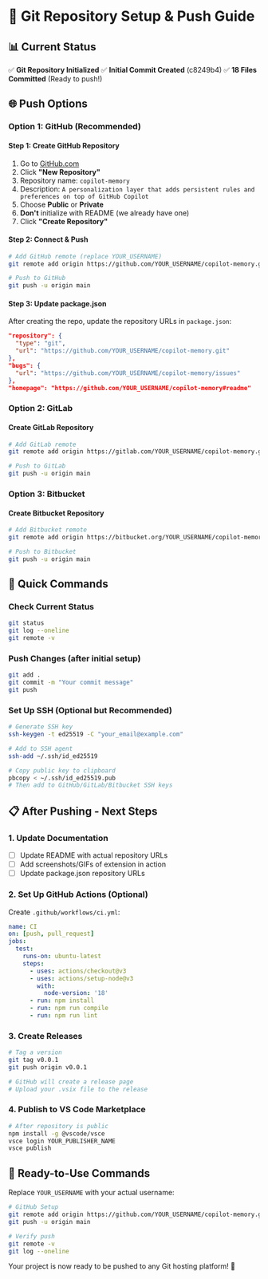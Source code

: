 # 🚀 Git Repository Setup & Push Guide

## 📊 Current Status
✅ **Git Repository Initialized**
✅ **Initial Commit Created** (c8249b4)
✅ **18 Files Committed** (Ready to push!)

## 🌐 Push Options

### **Option 1: GitHub (Recommended)**

#### **Step 1: Create GitHub Repository**
1. Go to [GitHub.com](https://github.com)
2. Click **"New Repository"**
3. Repository name: `copilot-memory`
4. Description: `A personalization layer that adds persistent rules and preferences on top of GitHub Copilot`
5. Choose **Public** or **Private**
6. **Don't** initialize with README (we already have one)
7. Click **"Create Repository"**

#### **Step 2: Connect & Push**
```bash
# Add GitHub remote (replace YOUR_USERNAME)
git remote add origin https://github.com/YOUR_USERNAME/copilot-memory.git

# Push to GitHub
git push -u origin main
```

#### **Step 3: Update package.json**
After creating the repo, update the repository URLs in `package.json`:
```json
"repository": {
  "type": "git",
  "url": "https://github.com/YOUR_USERNAME/copilot-memory.git"
},
"bugs": {
  "url": "https://github.com/YOUR_USERNAME/copilot-memory/issues"
},
"homepage": "https://github.com/YOUR_USERNAME/copilot-memory#readme"
```

### **Option 2: GitLab**

#### **Create GitLab Repository**
```bash
# Add GitLab remote
git remote add origin https://gitlab.com/YOUR_USERNAME/copilot-memory.git

# Push to GitLab
git push -u origin main
```

### **Option 3: Bitbucket**

#### **Create Bitbucket Repository**
```bash
# Add Bitbucket remote
git remote add origin https://bitbucket.org/YOUR_USERNAME/copilot-memory.git

# Push to Bitbucket
git push -u origin main
```

## 🔧 Quick Commands

### **Check Current Status**
```bash
git status
git log --oneline
git remote -v
```

### **Push Changes** (after initial setup)
```bash
git add .
git commit -m "Your commit message"
git push
```

### **Set Up SSH (Optional but Recommended)**
```bash
# Generate SSH key
ssh-keygen -t ed25519 -C "your_email@example.com"

# Add to SSH agent
ssh-add ~/.ssh/id_ed25519

# Copy public key to clipboard
pbcopy < ~/.ssh/id_ed25519.pub
# Then add to GitHub/GitLab/Bitbucket SSH keys
```

## 📋 After Pushing - Next Steps

### **1. Update Documentation**
- [ ] Update README with actual repository URLs
- [ ] Add screenshots/GIFs of extension in action
- [ ] Update package.json repository URLs

### **2. Set Up GitHub Actions (Optional)**
Create `.github/workflows/ci.yml`:
```yaml
name: CI
on: [push, pull_request]
jobs:
  test:
    runs-on: ubuntu-latest
    steps:
      - uses: actions/checkout@v3
      - uses: actions/setup-node@v3
        with:
          node-version: '18'
      - run: npm install
      - run: npm run compile
      - run: npm run lint
```

### **3. Create Releases**
```bash
# Tag a version
git tag v0.0.1
git push origin v0.0.1

# GitHub will create a release page
# Upload your .vsix file to the release
```

### **4. Publish to VS Code Marketplace**
```bash
# After repository is public
npm install -g @vscode/vsce
vsce login YOUR_PUBLISHER_NAME
vsce publish
```

## 🎯 Ready-to-Use Commands

Replace `YOUR_USERNAME` with your actual username:

```bash
# GitHub Setup
git remote add origin https://github.com/YOUR_USERNAME/copilot-memory.git
git push -u origin main

# Verify push
git remote -v
git log --oneline
```

Your project is now ready to be pushed to any Git hosting platform! 🚀

